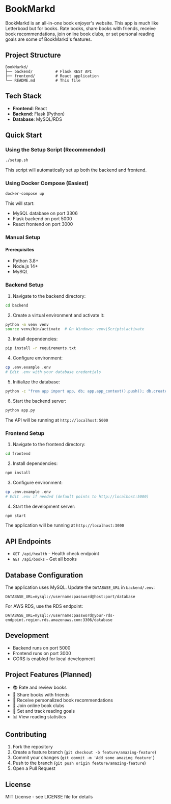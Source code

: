 # BookMarkd
BookMarkd is an all-in-one book enjoyer's website. This app is much like Letterboxd but for books. Rate books, share books with friends, receive book recommendations, join online book clubs, or set personal reading goals are some of BookMarkd's features.

## Project Structure

```
BookMarkd/
├── backend/          # Flask REST API
├── frontend/         # React application
└── README.md         # This file
```

## Tech Stack

- **Frontend**: React
- **Backend**: Flask (Python)
- **Database**: MySQL/RDS

## Quick Start

### Using the Setup Script (Recommended)

```bash
./setup.sh
```

This script will automatically set up both the backend and frontend.

### Using Docker Compose (Easiest)

```bash
docker-compose up
```

This will start:
- MySQL database on port 3306
- Flask backend on port 5000
- React frontend on port 3000

### Manual Setup

#### Prerequisites

- Python 3.8+
- Node.js 14+
- MySQL

### Backend Setup

1. Navigate to the backend directory:
```bash
cd backend
```

2. Create a virtual environment and activate it:
```bash
python -m venv venv
source venv/bin/activate  # On Windows: venv\Scripts\activate
```

3. Install dependencies:
```bash
pip install -r requirements.txt
```

4. Configure environment:
```bash
cp .env.example .env
# Edit .env with your database credentials
```

5. Initialize the database:
```bash
python -c "from app import app, db; app.app_context().push(); db.create_all()"
```

6. Start the backend server:
```bash
python app.py
```

The API will be running at `http://localhost:5000`

### Frontend Setup

1. Navigate to the frontend directory:
```bash
cd frontend
```

2. Install dependencies:
```bash
npm install
```

3. Configure environment:
```bash
cp .env.example .env
# Edit .env if needed (default points to http://localhost:5000)
```

4. Start the development server:
```bash
npm start
```

The application will be running at `http://localhost:3000`

## API Endpoints

- `GET /api/health` - Health check endpoint
- `GET /api/books` - Get all books

## Database Configuration

The application uses MySQL. Update the `DATABASE_URL` in `backend/.env`:

```
DATABASE_URL=mysql://username:password@host:port/database
```

For AWS RDS, use the RDS endpoint:
```
DATABASE_URL=mysql://username:password@your-rds-endpoint.region.rds.amazonaws.com:3306/database
```

## Development

- Backend runs on port 5000
- Frontend runs on port 3000
- CORS is enabled for local development

## Project Features (Planned)

- 📚 Rate and review books
- 👥 Share books with friends
- 🤖 Receive personalized book recommendations
- 📖 Join online book clubs
- 🎯 Set and track reading goals
- 📊 View reading statistics

## Contributing

1. Fork the repository
2. Create a feature branch (`git checkout -b feature/amazing-feature`)
3. Commit your changes (`git commit -m 'Add some amazing feature'`)
4. Push to the branch (`git push origin feature/amazing-feature`)
5. Open a Pull Request

## License

MIT License - see LICENSE file for details

